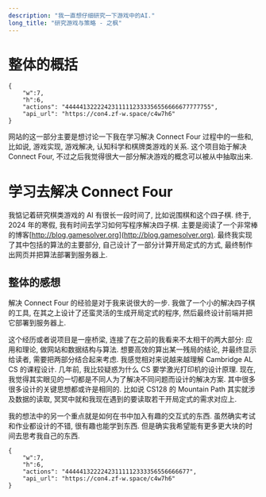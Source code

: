 ```yaml
---
description: "我一直想仔细研究一下游戏中的AI."
long_title: "研究游戏与策略 - 之枫"
---
```


# 整体的概括

```json#con4_game
{
    "w":7,
    "h":6,
    "actions": "44444132222423111112333356556666677777755",
    "api_url": "https://con4.zf-w.space/c4w7h6"
}
```

网站的这一部分主要是想讨论一下我在学习解决 Connect Four 过程中的一些和, 比如说, 游戏实现, 游戏解决, 认知科学和棋牌类游戏的关系. 这个项目始于解决 Connect Four, 不过之后我觉得很大一部分解决游戏的概念可以被从中抽取出来.

# 学习去解决 Connect Four

我惦记着研究棋类游戏的 AI 有很长一段时间了, 比如说围棋和这个四子棋. 终于, 2024 年的寒假, 我有时间去学习如何写程序解决四子棋. 主要是阅读了一个非常棒的博客[http://blog.gamesolver.org](http://blog.gamesolver.org). 最终我实现了其中包括的算法的主要部分, 自己设计了一部分计算开局定式的方式, 最终制作出网页并把算法部署到服务器上.

## 整体的感想

解决 Connect Four 的经验是对于我来说很大的一步. 我做了一个小的解决四子棋的工具, 在其之上设计了还蛮灵活的生成开局定式的程序, 然后最终设计前端并把它部署到服务器上.

这个经历或者说项目是一座桥梁, 连接了在之前的我看来不太相干的两大部分: 应用和理论, 做网站和数据结构与算法. 想要高效的算出某一残局的结论, 并最终显示给读者, 需要把两部分结合起来考虑. 我感觉相对来说越来越理解 Cambridge AL CS 的课程设计. 几年前, 我比较疑惑为什么 CS 要学激光打印机的设计原理. 现在, 我觉得其实眼见的一切都是不同人为了解决不同问题而设计的解决方案. 其中很多很多设计的关键思想都或许是相同的. 比如说 CS128 的 Mountain Path 其实就涉及数据的读取, 冥冥中就和我现在遇到的要读取若干开局定式的需求对应上.

我的想法中的另一个重点就是如何在书中加入有趣的交互式的东西. 虽然确实考试和作业都设计的不错, 很有趣也能学到东西. 但是确实我希望能有更多更大块的时间去思考我自己的东西.

```json#con4_game
{
    "w":7,
    "h":6,
    "actions": "44444132222423111112333356556666677",
    "api_url": "https://con4.zf-w.space/c4w7h6"
}
```
